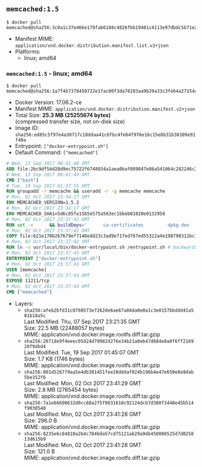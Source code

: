 ## `memcached:1.5`

```console
$ docker pull memcached@sha256:3c0a1c37e466e179fab6168c4826fbb19481c4113e97dbdc5b71e29142fef462
```

-	Manifest MIME: `application/vnd.docker.distribution.manifest.list.v2+json`
-	Platforms:
	-	linux; amd64

### `memcached:1.5` - linux; amd64

```console
$ docker pull memcached@sha256:1a7f4b7378450722e1fac00f3da78203aa9b29a33c3fe64a27154ada65f8c46b
```

-	Docker Version: 17.06.2-ce
-	Manifest MIME: `application/vnd.docker.distribution.manifest.v2+json`
-	Total Size: **25.3 MB (25255674 bytes)**  
	(compressed transfer size, not on-disk size)
-	Image ID: `sha256:ed85c5f97e4a3071fc18ddaa41c6fbc4fe64f9f6e16c15e8b31b38389e91f40a`
-	Entrypoint: `["docker-entrypoint.sh"]`
-	Default Command: `["memcached"]`

```dockerfile
# Wed, 13 Sep 2017 08:41:48 GMT
ADD file:2bc9df54d28d9ec75722f6748834a1aea0baf089047e86a541064c282246c300 in / 
# Wed, 13 Sep 2017 08:41:49 GMT
CMD ["bash"]
# Tue, 19 Sep 2017 01:37:55 GMT
RUN groupadd -r memcache && useradd -r -g memcache memcache
# Mon, 02 Oct 2017 23:34:17 GMT
ENV MEMCACHED_VERSION=1.5.2
# Mon, 02 Oct 2017 23:34:17 GMT
ENV MEMCACHED_SHA1=5d6c85fe15b5e575a563ec1bbeb01020e0132958
# Mon, 02 Oct 2017 23:37:42 GMT
RUN set -x 		&& buildDeps=' 		ca-certificates 		dpkg-dev 		gcc 		libc6-dev 		libevent-dev 		libsasl2-dev 		make 		perl 		wget 	' 	&& apt-get update && apt-get install -y $buildDeps --no-install-recommends 	&& rm -rf /var/lib/apt/lists/* 		&& wget -O memcached.tar.gz "https://memcached.org/files/memcached-$MEMCACHED_VERSION.tar.gz" 	&& echo "$MEMCACHED_SHA1  memcached.tar.gz" | sha1sum -c - 	&& mkdir -p /usr/src/memcached 	&& tar -xzf memcached.tar.gz -C /usr/src/memcached --strip-components=1 	&& rm memcached.tar.gz 		&& cd /usr/src/memcached 		&& ./configure 		--build="$(dpkg-architecture --query DEB_BUILD_GNU_TYPE)" 		--enable-sasl 	&& make -j "$(nproc)" 		&& make test 	&& make install 		&& cd / && rm -rf /usr/src/memcached 		&& apt-mark manual 		libevent-2.0-5 		libsasl2-2 	&& apt-get purge -y --auto-remove $buildDeps 		&& memcached -V
# Mon, 02 Oct 2017 23:37:42 GMT
COPY file:621e178b267679ef7140edd23c3ad9e717ed767ed55322a4e198798311bc1d36 in /usr/local/bin/ 
# Mon, 02 Oct 2017 23:37:42 GMT
RUN ln -s usr/local/bin/docker-entrypoint.sh /entrypoint.sh # backwards compat
# Mon, 02 Oct 2017 23:37:43 GMT
ENTRYPOINT ["docker-entrypoint.sh"]
# Mon, 02 Oct 2017 23:37:43 GMT
USER [memcache]
# Mon, 02 Oct 2017 23:37:43 GMT
EXPOSE 11211/tcp
# Mon, 02 Oct 2017 23:37:43 GMT
CMD ["memcached"]
```

-	Layers:
	-	`sha256:afeb2bfd31c0760573e7262de6ae67a84da0e0a1c3e8157bbddd41a501b18a5c`  
		Last Modified: Thu, 07 Sep 2017 23:21:35 GMT  
		Size: 22.5 MB (22488057 bytes)  
		MIME: application/vnd.docker.image.rootfs.diff.tar.gzip
	-	`sha256:2071de9f4eeec05d24d79982d276e34b21a0eb47d684e8a0f6ff216920f9dbd4`  
		Last Modified: Tue, 19 Sep 2017 01:45:07 GMT  
		Size: 1.7 KB (1746 bytes)  
		MIME: application/vnd.docker.image.rootfs.diff.tar.gzip
	-	`sha256:801d526779aa5e4db381451fee28dddaf024b196b4e47e650e0a9dab5be352f6`  
		Last Modified: Mon, 02 Oct 2017 23:41:29 GMT  
		Size: 2.8 MB (2765454 bytes)  
		MIME: application/vnd.docker.image.rootfs.diff.tar.gzip
	-	`sha256:7a1e66690632d0cc88a2f5f9831610c92124dcb7d380f3440e45b514f9030540`  
		Last Modified: Mon, 02 Oct 2017 23:41:28 GMT  
		Size: 296.0 B  
		MIME: application/vnd.docker.image.rootfs.diff.tar.gzip
	-	`sha256:8235e6c84810a2b4c784bda57cd75121ab29a9db450008525d7d025813d615b9`  
		Last Modified: Mon, 02 Oct 2017 23:41:28 GMT  
		Size: 121.0 B  
		MIME: application/vnd.docker.image.rootfs.diff.tar.gzip
